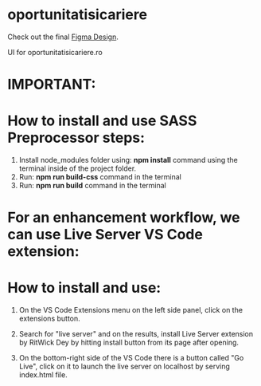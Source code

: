 # oportunitatisicariere

Check out the final [Figma Design](https://www.figma.com/file/1fvOj1ECStKxx8VPenYX0u/oportunitatisicariere-final?type=design&node-id=1%3A23&mode=design&t=k9qLaYTLhwbiW9qE-1). 

UI for oportunitatisicariere.ro



# IMPORTANT:
# How to install and use SASS Preprocessor steps:
1. Install node_modules folder using: **npm install** command using the terminal inside of the project folder.
2. Run: **npm run build-css** command in the terminal
3. Run: **npm run build** command in the terminal



# For an enhancement workflow, we can use Live Server VS Code extension:
# How to install and use:
1. On the VS Code Extensions menu on the left side panel, click on the extensions button.

2. Search for "live server" and on the results, install Live Server extension by RitWick Dey by hitting install button from its page after opening.

3. On the bottom-right side of the VS Code there is a button called "Go Live", click on it to launch the live server on localhost by serving index.html file.
